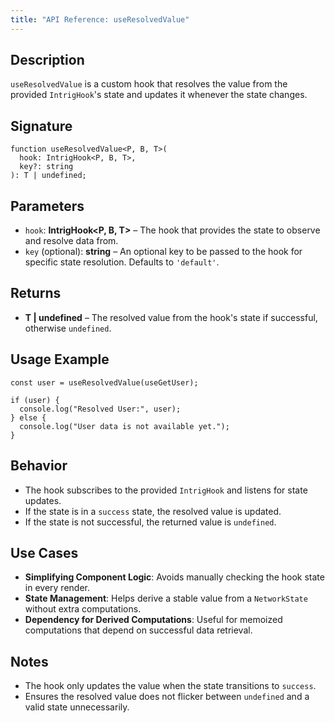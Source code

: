 ```yaml
---
title: "API Reference: useResolvedValue"
---
```


## Description
`useResolvedValue` is a custom hook that resolves the value from the provided `IntrigHook`'s state and updates it whenever the state changes.

## Signature
```tsx
function useResolvedValue<P, B, T>(
  hook: IntrigHook<P, B, T>,
  key?: string
): T | undefined;
```

## Parameters
- `hook`: **IntrigHook<P, B, T>** – The hook that provides the state to observe and resolve data from.
- `key` (optional): **string** – An optional key to be passed to the hook for specific state resolution. Defaults to `'default'`.

## Returns
- **T | undefined** – The resolved value from the hook's state if successful, otherwise `undefined`.

## Usage Example
```tsx
const user = useResolvedValue(useGetUser);

if (user) {
  console.log("Resolved User:", user);
} else {
  console.log("User data is not available yet.");
}
```

## Behavior
- The hook subscribes to the provided `IntrigHook` and listens for state updates.
- If the state is in a `success` state, the resolved value is updated.
- If the state is not successful, the returned value is `undefined`.

## Use Cases
- **Simplifying Component Logic**: Avoids manually checking the hook state in every render.
- **State Management**: Helps derive a stable value from a `NetworkState` without extra computations.
- **Dependency for Derived Computations**: Useful for memoized computations that depend on successful data retrieval.

## Notes
- The hook only updates the value when the state transitions to `success`.
- Ensures the resolved value does not flicker between `undefined` and a valid state unnecessarily.


